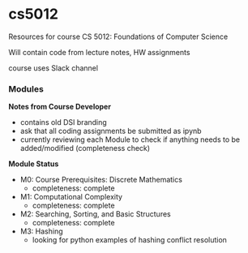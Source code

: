 # cs5012

Resources for course CS 5012: Foundations of Computer Science 

Will contain code from lecture notes, HW assignments

course uses Slack channel

### Modules

**Notes from Course Developer**
- contains old DSI branding
- ask that all coding assignments be submitted as ipynb
- currently reviewing each Module to check if anything needs to be added/modified (completeness check)

**Module Status**

- M0: Course Prerequisites: Discrete Mathematics
  - completeness: complete
- M1: Computational Complexity
  - completeness: complete
- M2: Searching, Sorting, and Basic Structures
  - completeness: complete
- M3: Hashing
  - looking for python examples of hashing conflict resolution

